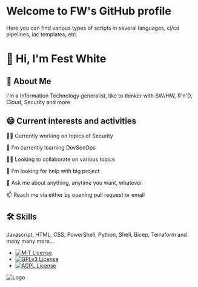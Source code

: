 # Welcome to FW's GitHub profile

Here you can find various types of scripts in several languages, ci/cd pipelines, iac templates, etc.


# 👋 Hi, I'm Fest White


## 🚀 About Me
I'm a Information Technology generalist, like to thinker with SW/HW, R'n'D, Cloud, Security and more 


## 😄 Current interests and activities
👩‍💻 Currently working on topics of Security

🧠 I'm currently learning DevSecOps

👯‍♀️ Looking to collaborate on various topics

🤔 I'm looking for help with big project

💬 Ask me about anything, anytime you want, whatever

📫 Reach me via either by opening pull request or email


## 🛠 Skills
Javascript, HTML, CSS, PowerShell, Python, Shell, Bicep, Terraform and many many more...


- [![MIT License](https://img.shields.io/badge/License-MIT-green.svg)](https://choosealicense.com/licenses/mit/) 
- [![GPLv3 License](https://img.shields.io/badge/License-GPL%20v3-yellow.svg)](https://opensource.org/licenses/)
- [![AGPL License](https://img.shields.io/badge/License-AGPL-blue.svg)](http://www.gnu.org/licenses/agpl-3.0)

![Logo](https://topisraelinterns.com/wp-content/uploads/2015/12/future.jpg)

